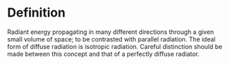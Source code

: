 # Definition

Radiant energy propagating in many different directions through a given
small volume of space; to be contrasted with parallel radiation. The
ideal form of diffuse radiation is isotropic radiation. Careful
distinction should be made between this concept and that of a perfectly
diffuse radiator.
